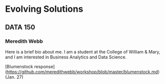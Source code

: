 # Evolving Solutions 

## DATA 150

### Meredith Webb

Here is a brief bio about me.  I am a student at the College of William & Mary, and I am interested in Business Analytics and Data Science. 

[Blumenstock response] (https://github.com/meredithwebb/workshop/blob/master/blumenstock.md) (Jan. 27)
